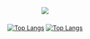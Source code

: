 <div align="center">
   <a href="https://discord.com/users/794721378724741120" target="_blank">
      <img src="https://lanyard.cnrad.dev/api/794721378724741120?theme=dark&bg=809ecf&animated=false&hideDiscrim=true&borderRadius=30px&idleMessage=Probably%20doing%20something%20else">
   </a>


### 


[![Top Langs](https://github-readme-stats.vercel.app/api?username=bodrumlubebek&theme=synthwave&show_icons=true)](https://github.com/bodrumlubebek/bodrumlubebek?old_theme=react)
[![Top Langs](https://github-readme-stats.vercel.app/api/top-langs/?username=bodrumlubebek&hide=javascript,html,nodejs&show_icons=true&theme=react)](https://github.com/bodrumlubebek/bodrumlubebek)


